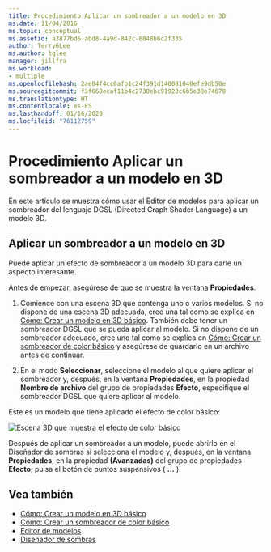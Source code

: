 ```yaml
---
title: Procedimiento Aplicar un sombreador a un modelo en 3D
ms.date: 11/04/2016
ms.topic: conceptual
ms.assetid: a3877bd6-abd8-4a9d-842c-6848b6c2f335
author: TerryGLee
ms.author: tglee
manager: jillfra
ms.workload:
- multiple
ms.openlocfilehash: 2ae04f4cc0afb1c24f391d140081040efe9db50e
ms.sourcegitcommit: f3f668ecaf11b4c2738ebc91923c6b5e38e74670
ms.translationtype: HT
ms.contentlocale: es-ES
ms.lasthandoff: 01/16/2020
ms.locfileid: "76112759"
---
```

# <a name="how-to-apply-a-shader-to-a-3d-model"></a>Procedimiento Aplicar un sombreador a un modelo en 3D

En este artículo se muestra cómo usar el Editor de modelos para aplicar un sombreador del lenguaje DGSL (Directed Graph Shader Language) a un modelo 3D.

## <a name="apply-a-shader-to-a-3d-model"></a>Aplicar un sombreador a un modelo en 3D

Puede aplicar un efecto de sombreador a un modelo 3D para darle un aspecto interesante.

Antes de empezar, asegúrese de que se muestra la ventana **Propiedades**.

1. Comience con una escena 3D que contenga uno o varios modelos. Si no dispone de una escena 3D adecuada, cree una tal como se explica en [Cómo: Crear un modelo en 3D básico](../designers/how-to-create-a-basic-3-d-model.md). También debe tener un sombreador DGSL que se pueda aplicar al modelo. Si no dispone de un sombreador adecuado, cree uno tal como se explica en [Cómo: Crear un sombreador de color básico](../designers/how-to-create-a-basic-color-shader.md) y asegúrese de guardarlo en un archivo antes de continuar.

2. En el modo **Seleccionar**, seleccione el modelo al que quiere aplicar el sombreador y, después, en la ventana **Propiedades**, en la propiedad **Nombre de archivo** del grupo de propiedades **Efecto**, especifique el sombreador DGSL que quiere aplicar al modelo.

Este es un modelo que tiene aplicado el efecto de color básico:

![Escena 3D que muestra el efecto de color básico](../designers/media/digit-3d-model-effect.png)

Después de aplicar un sombreador a un modelo, puede abrirlo en el Diseñador de sombras si selecciona el modelo y, después, en la ventana **Propiedades**, en la propiedad **(Avanzadas)** del grupo de propiedades **Efecto**, pulsa el botón de puntos suspensivos ( **...** ).

## <a name="see-also"></a>Vea también

- [Cómo: Crear un modelo en 3D básico](../designers/how-to-create-a-basic-3-d-model.md)
- [Cómo: Crear un sombreador de color básico](../designers/how-to-create-a-basic-color-shader.md)
- [Editor de modelos](../designers/model-editor.md)
- [Diseñador de sombras](../designers/shader-designer.md)
